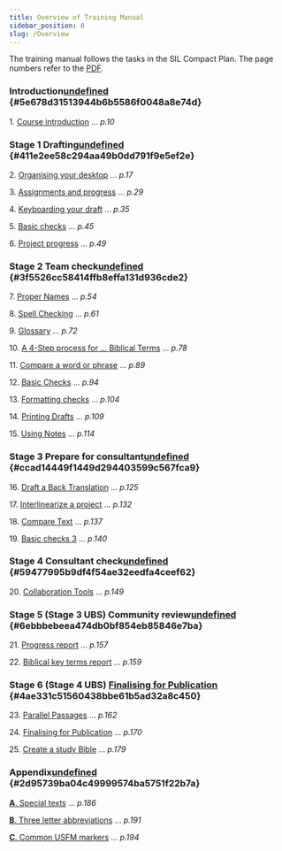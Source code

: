 ```yaml
---
title: Overview of Training Manual
sidebar_position: 0
slug: /Overview
---
```




The training manual follows the tasks in the SIL Compact Plan. The page numbers refer to the [PDF](https://manual.paratext.org/img/Ptx-man-en-9.3.pdf).


### Introduction[undefined](https://manual.paratext.org/next/Training-Manual/Overview#introduction) {#5e678d31513944b6b5586f0048a8e74d}


1. [Course introduction](https://manual.paratext.org/next/Training-Manual/Intro) ... _p.10_


### Stage 1 Drafting[undefined](https://manual.paratext.org/next/Training-Manual/Overview#stage-1-drafting) {#411e2ee58c294aa49b0dd791f9e5ef2e}


2. [Organising your desktop](https://manual.paratext.org/next/Training-Manual/Stage-1/OD) ... _p.17_


3. [Assignments and progress](https://manual.paratext.org/next/Training-Manual/Stage-1/PP1) ... _p.29_


4. [Keyboarding your draft](https://manual.paratext.org/next/Training-Manual/Stage-1/KD) ... _p.35_


5. [Basic checks](https://manual.paratext.org/next/Training-Manual/Stage-1/BC1) ... _p.45_


6. [Project progress](https://manual.paratext.org/next/Training-Manual/Stage-1/PP2) ... _p.49_


### Stage 2 Team check[undefined](https://manual.paratext.org/next/Training-Manual/Overview#stage-2-team-check) {#3f5526cc58414ffb8effa131d936cde2}


7. [Proper Names](https://manual.paratext.org/next/Training-Manual/Stage-2/PN) ... _p.54_


8. [Spell Checking](https://manual.paratext.org/next/Training-Manual/Stage-2/SP) ... _p.61_


9. [Glossary](https://manual.paratext.org/next/Training-Manual/Stage-2/GL) ... _p.72_


10. [A 4-Step process for ... Biblical Terms](https://manual.paratext.org/next/Training-Manual/Stage-2/BT) ... _p.78_


11. [Compare a word or phrase](https://manual.paratext.org/next/Training-Manual/Stage-2/MP) ... _p.89_


12. [Basic Checks](https://manual.paratext.org/next/Training-Manual/Stage-2/BC2) ... _p.94_


13. [Formatting checks](https://manual.paratext.org/next/Training-Manual/Stage-2/FC) ... _p.104_


14. [Printing Drafts](https://manual.paratext.org/next/Training-Manual/Stage-2/PD) ... _p.109_


15. [Using Notes](https://manual.paratext.org/next/Training-Manual/Stage-2/UN) ... _p.114_


### Stage 3 Prepare for consultant[undefined](https://manual.paratext.org/next/Training-Manual/Overview#stage-3-prepare-for-consultant) {#ccad14449f1449d294403599c567fca9}


16. [Draft a Back Translation](https://manual.paratext.org/next/Training-Manual/Stage-3/BT1) ... _p.125_


17. [Interlinearize a project](https://manual.paratext.org/next/Training-Manual/Stage-3/BT2) ... _p.132_


18. [Compare Text](https://manual.paratext.org/next/Training-Manual/Stage-3/CT) ... _p.137_


19. [Basic checks 3](https://manual.paratext.org/next/Training-Manual/Stage-3/BC3) ... _p.140_


### Stage 4 Consultant check[undefined](https://manual.paratext.org/next/Training-Manual/Overview#stage-4-consultant-check) {#59477995b9df4f54ae32eedfa4ceef62}


20. [Collaboration Tools](https://manual.paratext.org/next/Training-Manual/Stage-4/Collaboration-tools) ... _p.149_


### Stage 5 (Stage 3 UBS) Community review[undefined](https://manual.paratext.org/next/Training-Manual/Overview#stage-5-stage-3-ubs-community-review) {#6ebbbebeea474db0bf854eb85846e7ba}


21. [Progress report](https://manual.paratext.org/next/Training-Manual/Stage-5/PPR) ... _p.157_


22. [Biblical key terms report](https://manual.paratext.org/next/Training-Manual/Stage-5/BTR) ... _p.159_


### Stage 6 (Stage 4 UBS) [Finalising for Publication](https://manual.paratext.org/next/Training-Manual/Stage-6/Stage-6)[](https://manual.paratext.org/next/Training-Manual/Overview#stage-6-stage-4-ubs-finalising-for-publication) {#4ae331c51560438bbe61b5ad32a8c450}


23. [Parallel Passages](https://manual.paratext.org/next/Training-Manual/Stage-6/PP) ... _p.162_


24. [Finalising for Publication](https://manual.paratext.org/next/Training-Manual/Stage-6/FFP) ... _p.170_


25. [Create a study Bible](https://manual.paratext.org/next/Training-Manual/Stage-6/StudyBibles) ... _p.179_


### Appendix[undefined](https://manual.paratext.org/next/Training-Manual/Overview#appendix) {#2d95739ba04c49999574ba5751f22b7a}


[**A**](https://manual.paratext.org/next/Training-Manual/Appendix/A.st)[. Special texts](https://manual.paratext.org/next/Training-Manual/Appendix/A.st) ... _p.186_


[**B**](https://manual.paratext.org/next/Training-Manual/Appendix/B.3l)[. Three letter abbreviations](https://manual.paratext.org/next/Training-Manual/Appendix/B.3l) ... _p.191_


[**C**](https://manual.paratext.org/next/Training-Manual/Appendix/C.USFM)[. Common USFM markers](https://manual.paratext.org/next/Training-Manual/Appendix/C.USFM) ... _p.194_

